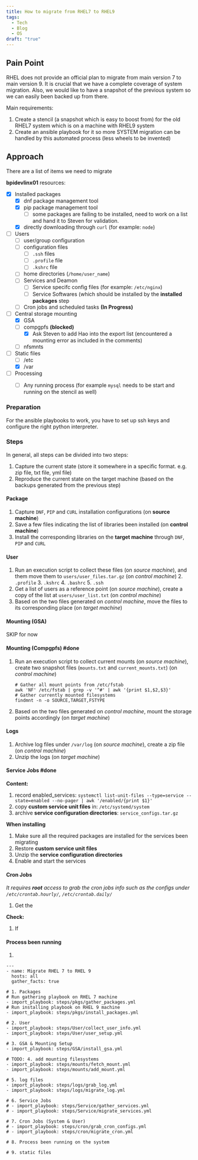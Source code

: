 ```yaml
---
title: How to migrate from RHEL7 to RHEL9
tags:
  - Tech
  - Blog
  - OS
draft: "true"
---
```

## Pain Point
RHEL does not provide an official plan to migrate from main version 7 to main version 9. It is crucial that we have a complete coverage of system migration. Also, we would like to have a snapshot of the previous system so we can easily been backed up from there.

Main requirements:
1. Create a stencil (a snapshot which is easy to boost from) for the old RHEL7 system which is on a machine with RHEL9 system
2. Create an ansible playbook for it so more SYSTEM migration can be handled by this automated process (less wheels to be invented)

## Approach

There are a list of items we need to migrate

**bpidevlinx01** resources:
- [x] Installed packages
	- [x]  dnf package management tool
	- [x]  pip package management tool
		- [ ] some packages are failing to be installed, need to work on a list and hand it to Steven for validation.
	- [x]  directly downloading through `curl` (for example: `node`)
- [ ] Users
	- [ ] user/group configuration
	- [ ] configuration files
		- [ ] `.ssh` files
		- [ ] `.profile` file
		- [ ] `.kshrc` file
	- [ ] home directories (`/home/user_name`)
	- [ ] Services and Deamon
		- [ ] Service specifc config files (for example: `/etc/nginx`)
	    - [ ]  Service Softwares (which should be installed by the **installed packages** step
	- [ ]  Cron jobs and scheduled tasks **(In Progress)**  
- [ ] Central storage mounting
	- [x] GSA
	- [ ] compgpfs **(blocked)**
		- [x] Ask Steven to add Hao into the export list (encountered a mounting error as included in the comments)
	- [ ] nfsmnts
- [ ] Static files
	- [ ] /etc
	- [x] /var
- [ ] Processing
	- [ ] Any running process (for example `mysql` needs to be start and running on the stencil as well)


### Preparation
For the ansible playbooks to work, you have to set up ssh keys and configure the right python interpreter.





### Steps

In general, all steps can be divided into two steps:
1. Capture the current state (store it somewhere in a specific format. e.g. zip file, txt file, yml file)
2. Reproduce the current state on the target machine (based on the backups generated from the previous step)


#### Package
1. Capture `DNF`, `PIP` and `CURL` installation configurations (on **source machine**)
2. Save a few files indicating the list of libraries been installed (on **control machine**)
3. Install the corresponding libraries on the **target machine** through `DNF`, `PIP` and `CURL`

#### User
1. Run an execution script to collect these files (on *source machine*), and them move them to `users/user_files.tar.gz` (on *control machine*)
	2. `.profile`
	3. `.kshrc` 
	4. `.bashrc` 
	5. `.ssh`
2. Get a list of users as a reference point (on *source machine*), create a copy of the list at `users/user_list.txt` (on *control machine*)
3. Based on the two files generated on *control machine*, move the files to its corresponding place (on *target machine*)

#### Mounting (GSA)
SKIP for now

#### Mounting (Compgpfs) #done
1. Run an execution script to collect current mounts (on *source machine*), create two snapshot files (`mounts.txt` and `current_mounts.txt`) (on *control machine*)
	```
	# Gather all mount points from /etc/fstab
	awk 'NF' /etc/fstab | grep -v '^#' | awk '{print $1,$2,$3}'
	# Gather currently mounted filesystems
	findmnt -n -o SOURCE,TARGET,FSTYPE
	```
2. Based on the two files generated on *control machine*, mount the storage points accordingly (on *target machine*)

#### Logs
1. Archive log files under `/var/log` (on *source machine*), create a zip file (on *control machine*)
2. Unzip the logs (on *target machine*)

#### Service Jobs #done 
**Content:**
1. record enabled_services: `systemctl list-unit-files --type=service --state=enabled --no-pager | awk '/enabled/{print $1}'`
2. copy **custom service unit files** in: `/etc/systemd/system`
3. archive **service configuration directories**: `service_configs.tar.gz`

**When installing**
1. Make sure all the required packages are installed for the services been migrating
2. Restore **custom service unit files**
3. Unzip the **service configuration directories**
4. Enable and start the services

#### Cron Jobs
*It requires **root** access to grab the cron jobs info such as the configs under `/etc/crontab.hourly/`, `/etc/crontab.daily/`*
1. Get the 

**Check:**
1. If 


#### Process been running
1. 


```ansible
---
- name: Migrate RHEL 7 to RHEL 9
  hosts: all
  gather_facts: true

# 1. Packages
# Run gathering playbook on RHEL 7 machine
- import_playbook: steps/pkgs/gather_packages.yml
# Run installing playbook on RHEL 9 machine
- import_playbook: steps/pkgs/install_packages.yml

# 2. User
- import_playbook: steps/User/collect_user_info.yml
- import_playbook: steps/User/user_setup.yml

# 3. GSA & Mounting Setup
- import_playbook: steps/GSA/install_gsa.yml

# TODO: 4. add mounting filesystems
- import_playbook: steps/mounts/fetch_mount.yml
- import_playbook: steps/mounts/add_mount.yml

# 5. log files
- import_playbook: steps/logs/grab_log.yml
- import_playbook: steps/logs/migrate_log.yml

# 6. Service Jobs
# - import_playbook: steps/Service/gather_services.yml
# - import_playbook: steps/Service/migrate_services.yml

# 7. Cron Jobs (System & User)
# - import_playbook: steps/cron/grab_cron_configs.yml
# - import_playbook: steps/cron/migrate_cron.yml

# 8. Process been running on the system

# 9. static files

```